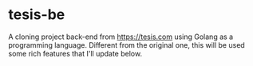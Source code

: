 # tesis-be
A cloning project back-end from https://tesis.com using Golang as a programming language.  Different from the original one, this will be used some rich features that I'll update below.

